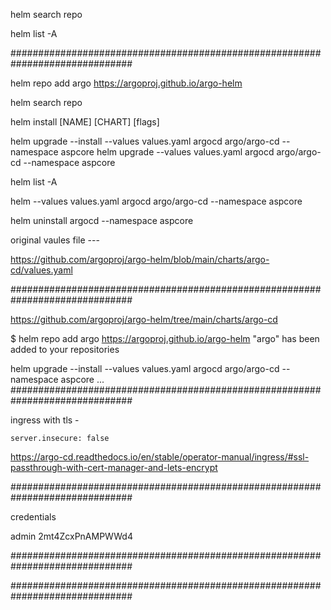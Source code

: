 helm search repo

helm list -A

##############################################################################


helm repo add argo https://argoproj.github.io/argo-helm

helm search repo

helm install [NAME] [CHART] [flags]

helm upgrade --install --values values.yaml argocd argo/argo-cd --namespace aspcore
helm upgrade --values values.yaml argocd argo/argo-cd --namespace aspcore

helm list -A

helm --values values.yaml argocd argo/argo-cd --namespace aspcore

helm uninstall argocd --namespace aspcore


original vaules file ---

https://github.com/argoproj/argo-helm/blob/main/charts/argo-cd/values.yaml


##############################################################################

https://github.com/argoproj/argo-helm/tree/main/charts/argo-cd


$ helm repo add argo https://argoproj.github.io/argo-helm
"argo" has been added to your repositories

helm upgrade --install --values values.yaml argocd argo/argo-cd --namespace aspcore
...
##############################################################################

ingress with tls -

    server.insecure: false

https://argo-cd.readthedocs.io/en/stable/operator-manual/ingress/#ssl-passthrough-with-cert-manager-and-lets-encrypt

##############################################################################

credentials

admin
2mt4ZcxPnAMPWWd4 


##############################################################################


##############################################################################

